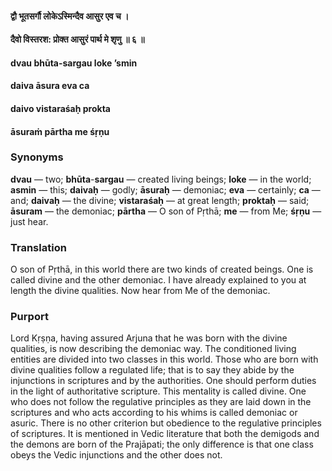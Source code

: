 #### द्वौ भूतसर्गौ लोकेऽस्मिन्दैव आसुर एव च ।
#### दैवो विस्तरश: प्रोक्त आसुरं पार्थ मे शृणु ॥ ६ ॥

#### dvau bhūta-sargau loke ’smin
#### daiva āsura eva ca
#### daivo vistaraśaḥ prokta
#### āsuraṁ pārtha me śṛṇu

### Synonyms

**dvau** — two; **bhūta**-**sargau** — created living beings; **loke** — in the world; **asmin** — this; **daivaḥ** — godly; **āsuraḥ** — demoniac; **eva** — certainly; **ca** — and; **daivaḥ** — the divine; **vistaraśaḥ** — at great length; **proktaḥ** — said; **āsuram** — the demoniac; **pārtha** — O son of Pṛthā; **me** — from Me; **śṛṇu** — just hear.

### Translation

O son of Pṛthā, in this world there are two kinds of created beings. One is called divine and the other demoniac. I have already explained to you at length the divine qualities. Now hear from Me of the demoniac.

### Purport

Lord Kṛṣṇa, having assured Arjuna that he was born with the divine qualities, is now describing the demoniac way. The conditioned living entities are divided into two classes in this world. Those who are born with divine qualities follow a regulated life; that is to say they abide by the injunctions in scriptures and by the authorities. One should perform duties in the light of authoritative scripture. This mentality is called divine. One who does not follow the regulative principles as they are laid down in the scriptures and who acts according to his whims is called demoniac or asuric. There is no other criterion but obedience to the regulative principles of scriptures. It is mentioned in Vedic literature that both the demigods and the demons are born of the Prajāpati; the only difference is that one class obeys the Vedic injunctions and the other does not.